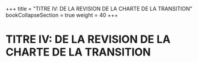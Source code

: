 +++
title = "TITRE IV: DE LA REVISION DE LA CHARTE DE LA TRANSITION"
bookCollapseSection = true
weight = 40
+++

# TITRE IV: DE LA REVISION DE LA CHARTE DE LA TRANSITION
